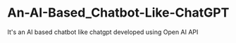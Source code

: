 # An-AI-Based_Chatbot-Like-ChatGPT
It's an AI based chatbot like chatgpt developed using Open AI API
